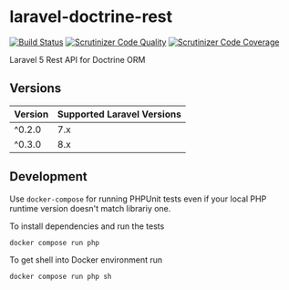 # laravel-doctrine-rest

[![Build Status](https://travis-ci.org/R3VoLuT1OneR/laravel-doctrine-rest.svg?branch=master)](https://travis-ci.org/R3VoLuT1OneR/laravel-doctrine-rest)
[![Scrutinizer Code Quality](https://scrutinizer-ci.com/g/R3VoLuT1OneR/laravel-doctrine-rest/badges/quality-score.png?b=master)](https://scrutinizer-ci.com/g/R3VoLuT1OneR/laravel-doctrine-rest?branch=master)
[![Scrutinizer Code Coverage](https://scrutinizer-ci.com/g/R3VoLuT1OneR/laravel-doctrine-rest/badges/coverage.png?b=master)](https://scrutinizer-ci.com/g/R3VoLuT1OneR/laravel-doctrine-rest?branch=master)

Laravel 5 Rest API for Doctrine ORM

## Versions

Version | Supported Laravel Versions
:---------|:----------
^0.2.0 | 7.x
^0.3.0 | 8.x

## Development
Use `docker-compose` for running PHPUnit tests even if your local PHP runtime version doesn't match librariy one.

To install dependencies and run the tests
```shell
docker compose run php
```

To get shell into Docker environment run
```shell
docker compose run php sh
```
